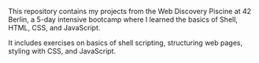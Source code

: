 This repository contains my projects from the Web Discovery Piscine at 42 Berlin, 
a 5-day intensive bootcamp where I learned the basics of Shell, HTML, CSS, and JavaScript.

It includes exercises on basics of shell scripting, structuring web pages, styling with CSS, and JavaScript.
